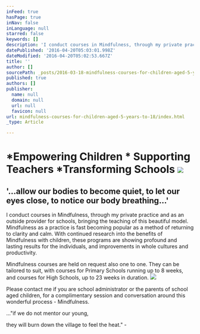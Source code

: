 ```yaml
---
inFeed: true
hasPage: true
inNav: false
inLanguage: null
starred: false
keywords: []
description: 'I conduct courses in Mindfulness, through my private practice and as an outside provider for schools, bringing the teaching of this beautiful model. Mindfulness as a practice is fast becoming popular as a method of returning to clarity and calm. With continued research into the benefits of Mindfulness with children, these programs are showing profound and lasting results for the individuals, and improvements in whole cultures and productivity.'
datePublished: '2016-04-20T05:03:01.998Z'
dateModified: '2016-04-20T05:02:53.667Z'
title: ''
author: []
sourcePath: _posts/2016-03-18-mindfulness-courses-for-children-aged-5-years-to-18.md
published: true
authors: []
publisher:
  name: null
  domain: null
  url: null
  favicon: null
url: mindfulness-courses-for-children-aged-5-years-to-18/index.html
_type: Article

---
```

# \*Empowering Children \* Supporting Teachers \*Transforming Schools ![](https://the-grid-user-content.s3-us-west-2.amazonaws.com/6ce10327-aeeb-4dcd-9990-3a3a22b25403.jpg)

## '...allow our bodies to become quiet, to let our eyes close, to notice our body breathing...'

I conduct courses in Mindfulness, through my private practice and as an outside provider for schools, bringing the teaching of this beautiful model. Mindfulness as a practice is fast becoming popular as a method of returning to clarity and calm. With continued research into the benefits of Mindfulness with children, these programs are showing profound and lasting results for the individuals, and improvements in whole cultures and productivity.

Mindfulness courses are held on request also one to one. They can be tailored to suit, with courses for Primary Schools running up to 8 weeks, and courses for High Schools, up to 23 weeks in duration. ![](https://the-grid-user-content.s3-us-west-2.amazonaws.com/d43f1319-ff05-46de-b270-bf6c6bb73eeb.jpg)

Please contact me if you are school administrator or the parents of school aged children, for a complimentary session and conversation around this wonderful process - Mindfulness.

..."if we do not mentor our young, 

they will burn down the village to feel the heat." -